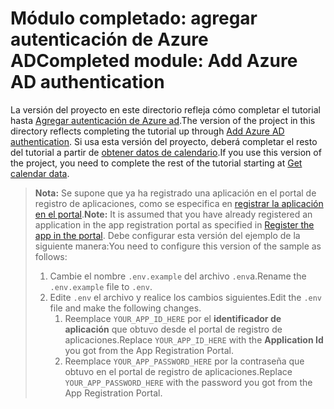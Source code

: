 # <a name="completed-module-add-azure-ad-authentication"></a><span data-ttu-id="4ab04-101">Módulo completado: agregar autenticación de Azure AD</span><span class="sxs-lookup"><span data-stu-id="4ab04-101">Completed module: Add Azure AD authentication</span></span>

<span data-ttu-id="4ab04-102">La versión del proyecto en este directorio refleja cómo completar el tutorial hasta [Agregar autenticación de Azure ad](https://docs.microsoft.com/graph/training/php-tutorial?tutorial-step=3).</span><span class="sxs-lookup"><span data-stu-id="4ab04-102">The version of the project in this directory reflects completing the tutorial up through [Add Azure AD authentication](https://docs.microsoft.com/graph/training/php-tutorial?tutorial-step=3).</span></span> <span data-ttu-id="4ab04-103">Si usa esta versión del proyecto, deberá completar el resto del tutorial a partir de [obtener datos de calendario](https://docs.microsoft.com/graph/training/php-tutorial?tutorial-step=4).</span><span class="sxs-lookup"><span data-stu-id="4ab04-103">If you use this version of the project, you need to complete the rest of the tutorial starting at [Get calendar data](https://docs.microsoft.com/graph/training/php-tutorial?tutorial-step=4).</span></span>

> <span data-ttu-id="4ab04-104">**Nota:** Se supone que ya ha registrado una aplicación en el portal de registro de aplicaciones, como se especifica en [registrar la aplicación en el portal](https://docs.microsoft.com/graph/training/php-tutorial?tutorial-step=2).</span><span class="sxs-lookup"><span data-stu-id="4ab04-104">**Note:** It is assumed that you have already registered an application in the app registration portal as specified in [Register the app in the portal](https://docs.microsoft.com/graph/training/php-tutorial?tutorial-step=2).</span></span> <span data-ttu-id="4ab04-105">Debe configurar esta versión del ejemplo de la siguiente manera:</span><span class="sxs-lookup"><span data-stu-id="4ab04-105">You need to configure this version of the sample as follows:</span></span>
>
> 1. <span data-ttu-id="4ab04-106">Cambie el nombre `.env.example` del archivo `.env`a.</span><span class="sxs-lookup"><span data-stu-id="4ab04-106">Rename the `.env.example` file to `.env`.</span></span>
> 1. <span data-ttu-id="4ab04-107">Edite `.env` el archivo y realice los cambios siguientes.</span><span class="sxs-lookup"><span data-stu-id="4ab04-107">Edit the `.env` file and make the following changes.</span></span>
>     1. <span data-ttu-id="4ab04-108">Reemplace `YOUR_APP_ID_HERE` por el **identificador de aplicación** que obtuvo desde el portal de registro de aplicaciones.</span><span class="sxs-lookup"><span data-stu-id="4ab04-108">Replace `YOUR_APP_ID_HERE` with the **Application Id** you got from the App Registration Portal.</span></span>
>     1. <span data-ttu-id="4ab04-109">Reemplace `YOUR_APP_PASSWORD_HERE` por la contraseña que obtuvo en el portal de registro de aplicaciones.</span><span class="sxs-lookup"><span data-stu-id="4ab04-109">Replace `YOUR_APP_PASSWORD_HERE` with the password you got from the App Registration Portal.</span></span>